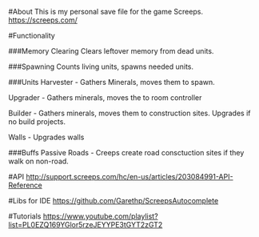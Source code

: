 #About
This is my personal save file for the game Screeps.
https://screeps.com/

#Functionality

###Memory Clearing
Clears leftover memory from dead units.

###Spawning
Counts living units, spawns needed units.

###Units
Harvester - Gathers Minerals, moves them to spawn. 

Upgrader - Gathers minerals, moves the to room controller

Builder - Gathers minerals, moves them to construction sites. Upgrades if no build projects.

Walls - Upgrades walls

###Buffs
Passive Roads - Creeps create road consctuction sites if they walk on non-road.

#API
http://support.screeps.com/hc/en-us/articles/203084991-API-Reference

#Libs for IDE
https://github.com/Garethp/ScreepsAutocomplete

#Tutorials
https://www.youtube.com/playlist?list=PL0EZQ169YGlor5rzeJEYYPE3tGYT2zGT2
